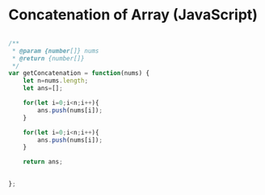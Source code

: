 # Concatenation of Array (JavaScript)

```javascript

/**
 * @param {number[]} nums
 * @return {number[]}
 */
var getConcatenation = function(nums) {
    let n=nums.length;
    let ans=[];

    for(let i=0;i<n;i++){
        ans.push(nums[i]);
    }

    for(let i=0;i<n;i++){
        ans.push(nums[i]);
    }

    return ans;

    
};